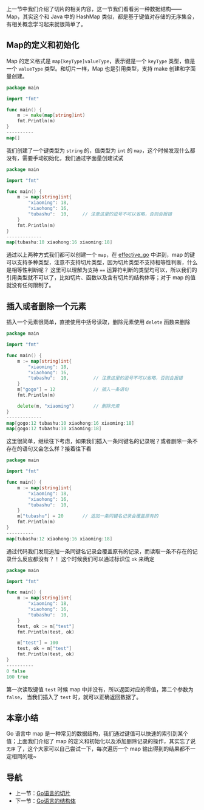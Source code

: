 上一节中我们介绍了切片的相关内容，这一节我们看看另一种数据结构——Map，其实这个和 Java 中的 HashMap 类似，都是基于键值对存储的无序集合，有相关概念学习起来就很简单了。

## Map的定义和初始化
Map 的定义格式是 `map[keyType]valueType`，表示键是一个 `keyType` 类型，值是一个 `valueType` 类型。和切片一样，Map 也是引用类型，支持 make 创建和字面量创建。
```go
package main

import "fmt"

func main() {
    m := make(map[string]int)
    fmt.Println(m)
}
----------
map[]
```
我们创建了一个键类型为 `string` 的，值类型为 `int` 的 `map`，这个时候发现什么都没有，需要手动初始化，我们通过字面量创建试试

```go
package main

import "fmt"

func main() {
    m := map[string]int{
        "xiaoming": 18,
        "xiaohong": 16,
        "tubashu":  10,     // 注意这里的逗号不可以省略，否则会报错
    }
    fmt.Println(m)
}
-------------
map[tubashu:10 xiaohong:16 xiaoming:18]
```
通过以上两种方式我们都可以创建一个 `map`，在 [effective_go](https://go-zh.org/doc/effective_go.html#%E6%98%A0%E5%B0%84) 中讲到，map 的键可以支持多种类型，注意不支持切片类型，因为切片类型不支持相等性判断，什么是相等性判断呢？
这里可以理解为支持 `==` 运算符判断的类型均可以，所以我们的引用类型就不可以了，比如切片、函数以及含有切片的结构体等；对于 map 的值就没有任何限制了。

## 插入或者删除一个元素
插入一个元素很简单，直接使用中括号读取，删除元素使用 `delete` 函数来删除

```go
package main

import "fmt"

func main() {
    m := map[string]int{
        "xiaoming": 18,
        "xiaohong": 16,
        "tubashu":  10,         // 注意这里的逗号不可以省略，否则会报错
    }
    m["gogo"] = 12              // 插入一条语句
    fmt.Println(m)

    delete(m, "xiaoming")       // 删除元素
}
-------------
map[gogo:12 tubashu:10 xiaohong:16 xiaoming:18]
map[gogo:12 tubashu:10 xiaoming:18]
```
这里很简单，继续往下考虑，如果我们插入一条同键名的记录呢？或者删除一条不存在的语句又会怎么样？接着往下看

```go
package main

import "fmt"

func main() {
    m := map[string]int{
        "xiaoming": 18,
        "xiaohong": 16,
        "tubashu":  10,
    }
    m["tubashu"] = 20       // 追加一条同键名记录会覆盖原有的
    fmt.Println(m)
}
----------
map[tubashu:12 xiaohong:16 xiaoming:18]
```
通过代码我们发现追加一条同键名记录会覆盖原有的记录，而读取一条不存在的记录什么反应都没有？！
这个时候我们可以通过标识位 `ok` 来确定

```go
package main

import "fmt"

func main() {
    m := map[string]int{
        "xiaoming": 18,
        "xiaohong": 16,
        "tubashu":  10,
    }
    test, ok := m["test"]
    fmt.Println(test, ok)

    m["test"] = 100
    test, ok = m["test"]
    fmt.Println(test, ok)
}
----------
0 false
100 true
```
第一次读取键值 `test` 时候 map 中并没有，所以返回对应的零值，第二个参数为 `false`，
当我们插入了 `test` 时，就可以正确返回数据了。


## 本章小结
Go 语言中 map 是一种常见的数据结构，我们通过键值可以快速的索引到某个值；上面我们介绍了 map 的定义和初始化以及添加删除记录的操作，其实忘了说 `无序` 了，这个大家可以自己尝试一下，每次遍历一个 map 输出得到的结果都不一定相同的哦~


## 导航
+ 上一节：[Go语言的切片](./4、Go语言的切片.md)
+ 下一节：[Go语言的结构体](./6、Go语言的结构体.md)